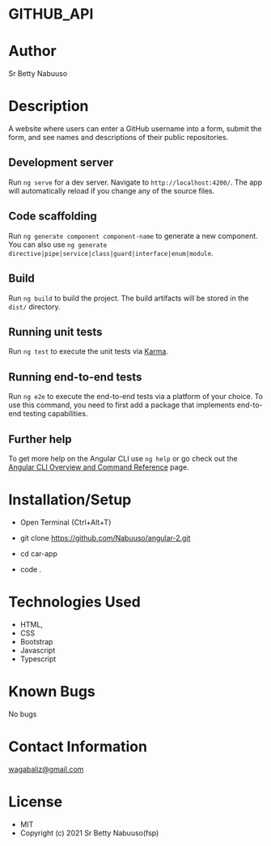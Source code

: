 # GITHUB_API
# Author
Sr Betty Nabuuso
# Description 
A website where users can enter a GitHub username into a form, submit the form, and see names and descriptions of their public repositories. 

## Development server

Run `ng serve` for a dev server. Navigate to `http://localhost:4200/`. The app will automatically reload if you change any of the source files.

## Code scaffolding

Run `ng generate component component-name` to generate a new component. You can also use `ng generate directive|pipe|service|class|guard|interface|enum|module`.

## Build

Run `ng build` to build the project. The build artifacts will be stored in the `dist/` directory.

## Running unit tests

Run `ng test` to execute the unit tests via [Karma](https://karma-runner.github.io).

## Running end-to-end tests

Run `ng e2e` to execute the end-to-end tests via a platform of your choice. To use this command, you need to first add a package that implements end-to-end testing capabilities.

## Further help

To get more help on the Angular CLI use `ng help` or go check out the [Angular CLI Overview and Command Reference](https://angular.io/cli) page.
# Installation/Setup 
* Open Terminal {Ctrl+Alt+T}

* git clone https://github.com/Nabuuso/angular-2.git

* cd car-app

* code .
# Technologies Used 
* HTML,
* CSS
* Bootstrap
* Javascript
* Typescript
# Known Bugs 
No bugs
# Contact Information 
wagabaliz@gmail.com
# License 
* MIT
* Copyright (c) 2021 Sr Betty Nabuuso(fsp)
